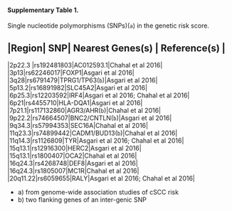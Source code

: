 #### Supplementary Table 1. 
Single nucleotide polymorphisms (SNPs)(`a`) in the genetic risk score.

|Region| SNP| Nearest Genes(s) | Reference(s) |
----------------------------------------------
|2p22.3 |rs192481803|AC012593.1|Chahal et al 2016|
|3p13|rs62246017|FOXP1|Asgari et al 2016|
|3q28|rs6791479|TPRG1/TP63(`b`)|Asgari et al 2016|
|5p13.2|rs16891982|SLC45A2|Asgari et al 2016|
|6p25.3|rs12203592|IRF4|Asgari et al 2016;  Chahal et al 2016|
|6p21|rs4455710|HLA-DQA1|Asgari et al 2016|
|7p21.1|rs117132860|AGR3/AHR(`b`)|Chahal et al 2016|
|9p22.2|rs74664507|BNC2/CNTLN(`b`)|Asgari et al 2016|
|9q34.3|rs57994353|SEC16A|Chahal et al 2016|
|11q23.3|rs74899442|CADM1/BUD13(`b`)|Chahal et al 2016|
|11q14.3|rs1126809|TYR|Asgari et al 2016; Chahal et al 2016|
|15q13.1|rs12916300|HERC2|Asgari et al 2016|
|15q13.1|rs1800407|OCA2|Chahal et al 2016|
|16q24.3|rs4268748|DEF8|Asgari et al 2016|
|16q24.3|rs1805007|MC1R|Chahal et al 2016|
|20q11.22|rs6059655|RALY|Asgari et al 2016; Chahal et al 2016|

 - a) from genome-wide association studies of cSCC risk
 - b) two flanking genes of an inter-genic SNP

